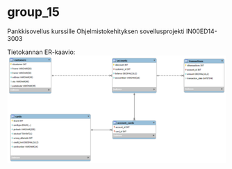# group_15
Pankkisovellus kurssille Ohjelmistokehityksen sovellusprojekti IN00ED14-3003

Tietokannan ER-kaavio:
<img src="img/ER_kaavio.png">